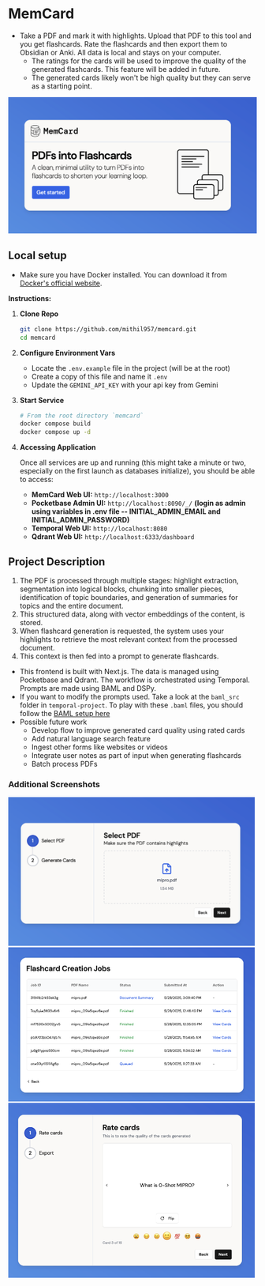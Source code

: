 # MemCard
- Take a PDF and mark it with highlights. Upload that PDF to this tool and you get flashcards. Rate the flashcards and then export them to Obsidian or Anki. All data is local and stays on your computer.
    - The ratings for the cards will be used to improve the quality of the generated flashcards. This feature will be added in future.
    - The generated cards likely won't be high quality but they can serve as a starting point.
    

<img src="./docs/memcard_landing_page.png" alt="MemCard Hero Page" width="600"/>

## Local setup
* Make sure you have Docker installed. You can download it from [Docker's official website](https://www.docker.com/products/docker-desktop/).

**Instructions:**

1. **Clone Repo**
    ```bash
    git clone https://github.com/mithil957/memcard.git
    cd memcard
    ```

2. **Configure Environment Vars**
    *   Locate the `.env.example` file in the project (will be at the root)
    *   Create a copy of this file and name it `.env`
    *   Update the `GEMINI_API_KEY` with your api key from Gemini

3. **Start Service**
    ```bash
    # From the root directory `memcard`
    docker compose build
    docker compose up -d
    ```

4. **Accessing Application**

    Once all services are up and running (this might take a minute or two, especially on the first launch as databases initialize), you should be able to access:
    *   **MemCard Web UI:** `http://localhost:3000`
    *   **Pocketbase Admin UI:** `http://localhost:8090/_/` **(login as admin using variables in .env file -- INITIAL_ADMIN_EMAIL and INITIAL_ADMIN_PASSWORD)**
    *   **Temporal Web UI:** `http://localhost:8080`
    *   **Qdrant Web UI:** `http://localhost:6333/dashboard`



## Project Description
1.  The PDF is processed through multiple stages: highlight extraction, segmentation into logical blocks, chunking into smaller pieces, identification of topic boundaries, and generation of summaries for topics and the entire document.
2.  This structured data, along with vector embeddings of the content, is stored.
3.  When flashcard generation is requested, the system uses your highlights to retrieve the most relevant context from the processed document.
4.  This context is then fed into a prompt to generate flashcards.

* This frontend is built with Next.js. The data is managed using Pocketbase and Qdrant. The workflow is orchestrated using Temporal. Prompts are made using BAML and DSPy.
* If you want to modify the prompts used. Take a look at the `baml_src` folder in `temporal-project`. To play with these `.baml` files, you should follow the [BAML setup here](https://docs.boundaryml.com/guide/installation-language/python)  
* Possible future work
    - Develop flow to improve generated card quality using rated cards
    - Add natural language search feature
    - Ingest other forms like websites or videos
    - Integrate user notes as part of input when generating flashcards
    - Batch process PDFs

### Additional Screenshots
<img src="./docs/memcard_wizard.png" alt="MemCard Wizard Page" width="500"/>
<img src="./docs/memcard_jobs.png" alt="MemCard Wizard Page" width="500"/>
<img src="./docs/memcard_rating.png" alt="MemCard Wizard Page" width="500"/>

